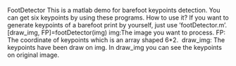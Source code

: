 FootDetector
    This is a matlab demo for barefoot keypoints detection. You can get six keypoints by using these programs.
How to use it? 
  If you want to generate keypoints of a barefoot print by yourself, just use ’footDetector.m’. 
  [draw_img, FP]=footDetector(img)
  img:The image you want to process.
  FP: The  coordinate of keypoints which is an array shaped 6*2. 
  draw_img: The keypoints have been draw on img. In draw_img you can see the keypoints on original image.
  
 

